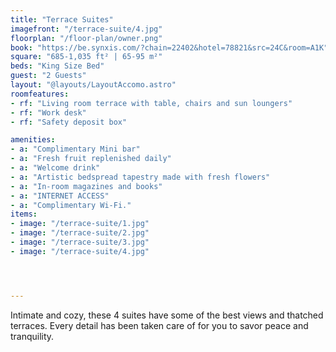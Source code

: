 ```yaml
---
title: "Terrace Suites"
imagefront: "/terrace-suite/4.jpg"
floorplan: "/floor-plan/owner.png"
book: "https://be.synxis.com/?chain=22402&hotel=78821&src=24C&room=A1K"
square: "685-1,035 ft² | 65-95 m²"
beds: "King Size Bed"
guest: "2 Guests"
layout: "@layouts/LayoutAccomo.astro"
roomfeatures:
- rf: "Living room terrace with table, chairs and sun loungers"
- rf: "Work desk"
- rf: "Safety deposit box"

amenities:
- a: "Complimentary Mini bar"
- a: "Fresh fruit replenished daily"
- a: "Welcome drink"
- a: "Artistic bedspread tapestry made with fresh flowers"
- a: "In-room magazines and books"
- a: "INTERNET ACCESS"
- a: "Complimentary Wi-Fi."
items:
- image: "/terrace-suite/1.jpg"
- image: "/terrace-suite/2.jpg"
- image: "/terrace-suite/3.jpg"
- image: "/terrace-suite/4.jpg"




---
```

Intimate and cozy, these 4 suites have some of the best views and thatched terraces. Every detail has been taken care of for you to savor peace and tranquility.






